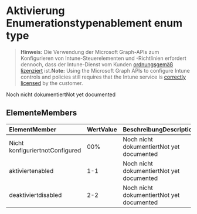# <a name="enablement-enum-type"></a><span data-ttu-id="f8b83-101">Aktivierung Enumerationstyp</span><span class="sxs-lookup"><span data-stu-id="f8b83-101">enablement enum type</span></span>

> <span data-ttu-id="f8b83-102">**Hinweis:** Die Verwendung der Microsoft Graph-APIs zum Konfigurieren von Intune-Steuerelementen und -Richtlinien erfordert dennoch, dass der Intune-Dienst vom Kunden [ordnungsgemäß lizenziert](https://go.microsoft.com/fwlink/?linkid=839381) ist.</span><span class="sxs-lookup"><span data-stu-id="f8b83-102">**Note:** Using the Microsoft Graph APIs to configure Intune controls and policies still requires that the Intune service is [correctly licensed](https://go.microsoft.com/fwlink/?linkid=839381) by the customer.</span></span>

<span data-ttu-id="f8b83-103">Noch nicht dokumentiert</span><span class="sxs-lookup"><span data-stu-id="f8b83-103">Not yet documented</span></span>
## <a name="members"></a><span data-ttu-id="f8b83-104">Elemente</span><span class="sxs-lookup"><span data-stu-id="f8b83-104">Members</span></span>
|<span data-ttu-id="f8b83-105">Element</span><span class="sxs-lookup"><span data-stu-id="f8b83-105">Member</span></span>|<span data-ttu-id="f8b83-106">Wert</span><span class="sxs-lookup"><span data-stu-id="f8b83-106">Value</span></span>|<span data-ttu-id="f8b83-107">Beschreibung</span><span class="sxs-lookup"><span data-stu-id="f8b83-107">Description</span></span>|
|:---|:---|:---|
|<span data-ttu-id="f8b83-108">Nicht konfiguriert</span><span class="sxs-lookup"><span data-stu-id="f8b83-108">notConfigured</span></span>|<span data-ttu-id="f8b83-109">0</span><span class="sxs-lookup"><span data-stu-id="f8b83-109">0%</span></span>|<span data-ttu-id="f8b83-110">Noch nicht dokumentiert</span><span class="sxs-lookup"><span data-stu-id="f8b83-110">Not yet documented</span></span>|
|<span data-ttu-id="f8b83-111">aktiviert</span><span class="sxs-lookup"><span data-stu-id="f8b83-111">enabled</span></span>|<span data-ttu-id="f8b83-112">1</span><span class="sxs-lookup"><span data-stu-id="f8b83-112">-1</span></span>|<span data-ttu-id="f8b83-113">Noch nicht dokumentiert</span><span class="sxs-lookup"><span data-stu-id="f8b83-113">Not yet documented</span></span>|
|<span data-ttu-id="f8b83-114">deaktiviert</span><span class="sxs-lookup"><span data-stu-id="f8b83-114">disabled</span></span>|<span data-ttu-id="f8b83-115">2</span><span class="sxs-lookup"><span data-stu-id="f8b83-115">-2</span></span>|<span data-ttu-id="f8b83-116">Noch nicht dokumentiert</span><span class="sxs-lookup"><span data-stu-id="f8b83-116">Not yet documented</span></span>|








